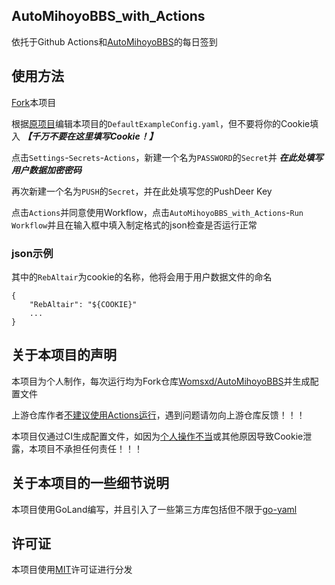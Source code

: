 ## AutoMihoyoBBS_with_Actions
依托于Github Actions和[AutoMihoyoBBS](https://github.com/Womsxd/AutoMihoyoBBS)的每日签到
## 使用方法
[Fork](https://github.com/ShanshanHY/AutoMihoyoBBS_with_Actions/fork)本项目

根据[原项目](https://github.com/Womsxd/AutoMihoyoBBS)编辑本项目的`DefaultExampleConfig.yaml`，但不要将你的Cookie填入 ***【千万不要在这里填写Cookie！】***

点击`Settings`-`Secrets`-`Actions`，新建一个名为`PASSWORD`的`Secret`并 ***在此处填写用户数据加密密码***

再次新建一个名为`PUSH`的`Secret`，并在此处填写您的PushDeer Key

点击`Actions`并同意使用Workflow，点击`AutoMihoyoBBS_with_Actions`-`Run Workflow`并且在输入框中填入制定格式的json检查是否运行正常
### json示例
其中的`RebAltair`为cookie的名称，他将会用于用户数据文件的命名
```
{
    "RebAltair": "${COOKIE}"
    ...
}
```

## 关于本项目的声明
本项目为个人制作，每次运行均为Fork仓库[Womsxd/AutoMihoyoBBS](https://github.com/Womsxd/AutoMihoyoBBS)并生成配置文件

上游仓库作者[不建议使用Actions运行](https://github.com/Womsxd/AutoMihoyoBBS#%E5%85%B3%E4%BA%8E%E4%BD%BF%E7%94%A8-github-actions-%E8%BF%90%E8%A1%8C)，遇到问题请勿向上游仓库反馈！！！

本项目仅通过CI生成配置文件，如因为[个人操作不当](https://github.com/ShanshanHY/AutoMihoyoBBS_with_Actions/#%E4%BD%BF%E7%94%A8%E6%96%B9%E6%B3%95)或其他原因导致Cookie泄露，本项目不承担任何责任！！！

## 关于本项目的一些细节说明
本项目使用GoLand编写，并且引入了一些第三方库包括但不限于[go-yaml](https://github.com/go-yaml/yaml)

## 许可证
本项目使用[MIT](https://spdx.org/licenses/MIT)许可证进行分发
